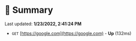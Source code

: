 # 📖 Summary
Last updated: **1/23/2022, 2:41:24 PM**

- `GET` [https://google.com](https://google.com) - **Up** (132ms)
